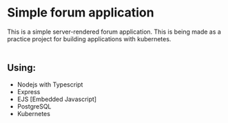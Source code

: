 <h1>Simple forum application</h1>
This is a simple server-rendered forum application. This is being made as a practice project for building applications with kubernetes.
<br/>
<br/>
<h2>Using:</h2>
<ul>
    <li>Nodejs with Typescript</li>
    <li>Express</li>
    <li>EJS [Embedded Javascript]</li>
    <li>PostgreSQL</li>
    <li>Kubernetes</li>
</ul>